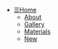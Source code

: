 <link><a href="index.html"/></link>
<link><a href="homepageindex.html"/></link>
<link><a href="aboutpg.html"/></link>
<link><a href="gallerypg"/></link>
<link><a href="materialspg"/></link>
<link><a href="newpg/></link>
<link><a href="styles.css" rel="stlesheet" type="text/css"/></link>
<link><a href="mediaqueries.css" rel="stylesheet" type="text/css"/><link>
<link><a href="mepic.jpg"/></link>
<link><a href="fadedyin&yang.png"/></link>

<nav>
    <ul>
        <li><a class="main" href="homepageindex.html">&#9776;Home</a>
            <ul class="sub">
                <li><a href="aboutpg.html" >About</a></li>
                <li><a href="gallerypg.html" >Gallery</a></li>
                <li><a href="materialspg.html" >Materials</a></li>
                <li><a href="newpg.html" >New</a></li>
            </ul>
        </li>
    </ul>
</nav>
